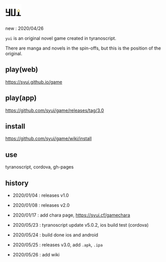 <img src="./data/fgimage/logo.png" height="50" />

new : 2020/04/26

`yui` is an original novel game created in tyranoscript.

There are manga and novels in the spin-offs, but this is the position of the original.

## play(web)

https://syui.github.io/game

## play(app)

https://github.com/syui/game/releases/tag/3.0

## install

https://github.com/syui/game/wiki/install

## use

tyranoscript, cordova, gh-pages

## history

- 2020/01/04 : releases v1.0

- 2020/01/08 : releases v2.0

- 2020/01/17 : add chara page, https://syui.cf/gamechara

- 2020/05/23 : tyranoscript update v5.0.2, ios build test (cordova)

- 2020/05/24 : build done ios and android

- 2020/05/25 : releases v3.0, add `.apk`, `.ipa`

- 2020/05/26 : add wiki


